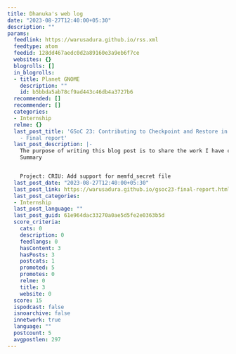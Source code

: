 ```yaml
---
title: Dhanuka's web log
date: "2023-08-27T12:40:00+05:30"
description: ""
params:
  feedlink: https://warusadura.github.io/rss.xml
  feedtype: atom
  feedid: 128dd467aedc0d2a89160e3a9eb6f7ce
  websites: {}
  blogrolls: []
  in_blogrolls:
  - title: Planet GNOME
    description: ""
    id: b5bbda5ab78cf9ad443c46db4a3727b6
  recommended: []
  recommender: []
  categories:
  - Internship
  relme: {}
  last_post_title: 'GSoC 23: Contributing to Checkpoint and Restore in Userspace (CRIU)
    - Final report'
  last_post_description: |-
    The purpose of writing this blog post is to share the work I have completed during the past 12 weeks of Google Summer of Code 2023.
    Summary


    Project: CRIU: Add support for memfd_secret file
  last_post_date: "2023-08-27T12:40:00+05:30"
  last_post_link: https://warusadura.github.io/gsoc23-final-report.html
  last_post_categories:
  - Internship
  last_post_language: ""
  last_post_guid: 61e964dac33270a0ae5d5fe2e0363b5d
  score_criteria:
    cats: 0
    description: 0
    feedlangs: 0
    hasContent: 3
    hasPosts: 3
    postcats: 1
    promoted: 5
    promotes: 0
    relme: 0
    title: 3
    website: 0
  score: 15
  ispodcast: false
  isnoarchive: false
  innetwork: true
  language: ""
  postcount: 5
  avgpostlen: 297
---
```

